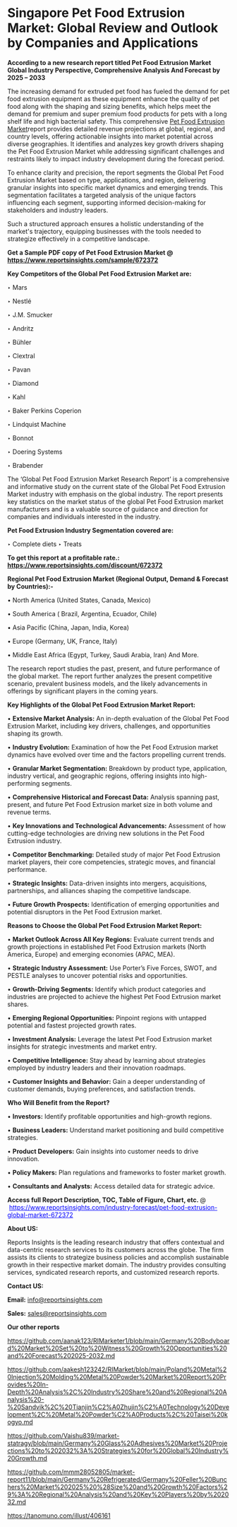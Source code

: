 # Singapore Pet Food Extrusion Market: Global Review and Outlook by Companies and Applications

<strong>According to a new research report titled Pet Food Extrusion Market Global Industry Perspective, Comprehensive Analysis And Forecast by 2025 – 2033</strong>

The increasing demand for extruded pet food has fueled the demand for pet food extrusion equipment as these equipment enhance the quality of pet food along with the shaping and sizing benefits, which helps meet the demand for premium and super premium food products for pets with a long shelf life and high bacterial safety. This comprehensive <a href=https://www.reportsinsights.com/sample/672372>Pet Food Extrusion Market</a>report provides detailed revenue projections at global, regional, and country levels, offering actionable insights into market potential across diverse geographies. It identifies and analyzes key growth drivers shaping the Pet Food Extrusion Market while addressing significant challenges and restraints likely to impact industry development during the forecast period.

To enhance clarity and precision, the report segments the Global Pet Food Extrusion Market based on type, applications, and region, delivering granular insights into specific market dynamics and emerging trends. This segmentation facilitates a targeted analysis of the unique factors influencing each segment, supporting informed decision-making for stakeholders and industry leaders.

Such a structured approach ensures a holistic understanding of the market's trajectory, equipping businesses with the tools needed to strategize effectively in a competitive landscape.

<strong>Get a Sample PDF copy of Pet Food Extrusion Market </strong><strong>@<a href=https://www.reportsinsights.com/sample/672372 style=color:#0000ff;> https://www.reportsinsights.com/sample/672372</a></strong></font>

<strong>Key Competitors of the Global Pet Food Extrusion Market are:</strong>

‣ Mars

‣ Nestlé

‣ J.M. Smucker

‣ Andritz

‣ Bühler

‣ Clextral

‣ Pavan

‣ Diamond

‣ Kahl

‣ Baker Perkins Coperion

‣ Lindquist Machine

‣ Bonnot

‣ Doering Systems

‣ Brabender

The ‘Global Pet Food Extrusion Market Research Report’ is a comprehensive and informative study on the current state of the Global Pet Food Extrusion Market industry with emphasis on the global industry. The report presents key statistics on the market status of the global Pet Food Extrusion market manufacturers and is a valuable source of guidance and direction for companies and individuals interested in the industry.

<strong>Pet Food Extrusion Industry Segmentation covered are:</strong>

‣ Complete diets
‣ Treats

<strong>To get this report at a profitable rate.: <a href=https://www.reportsinsights.com/discount/672372 style=color:#0000ff;>https://www.reportsinsights.com/discount/672372</a></strong></font>

<strong>Regional Pet Food Extrusion Market (Regional Output, Demand &amp; Forecast by Countries):-</strong>

• North America (United States, Canada, Mexico)

• South America ( Brazil, Argentina, Ecuador, Chile)

• Asia Pacific (China, Japan, India, Korea)

• Europe (Germany, UK, France, Italy)

• Middle East Africa (Egypt, Turkey, Saudi Arabia, Iran) And More.

The research report studies the past, present, and future performance of the global market. The report further analyzes the present competitive scenario, prevalent business models, and the likely advancements in offerings by significant players in the coming years.

<strong>Key Highlights of the Global Pet Food Extrusion Market Report:</strong>

• <strong>Extensive Market Analysis:</strong> An in-depth evaluation of the Global Pet Food Extrusion Market, including key drivers, challenges, and opportunities shaping its growth.

• <strong>Industry Evolution:</strong> Examination of how the Pet Food Extrusion market dynamics have evolved over time and the factors propelling current trends.

• <strong>Granular Market Segmentation:</strong> Breakdown by product type, application, industry vertical, and geographic regions, offering insights into high-performing segments.

• <strong>Comprehensive Historical and Forecast Data:</strong> Analysis spanning past, present, and future Pet Food Extrusion market size in both volume and revenue terms.

• <strong>Key Innovations and Technological Advancements:</strong> Assessment of how cutting-edge technologies are driving new solutions in the Pet Food Extrusion industry.

• <strong>Competitor Benchmarking:</strong> Detailed study of major Pet Food Extrusion market players, their core competencies, strategic moves, and financial performance.

• <strong>Strategic Insights:</strong> Data-driven insights into mergers, acquisitions, partnerships, and alliances shaping the competitive landscape.

• <strong>Future Growth Prospects:</strong> Identification of emerging opportunities and potential disruptors in the Pet Food Extrusion market.

<strong>Reasons to Choose the Global Pet Food Extrusion Market Report:</strong>

• <strong>Market Outlook Across All Key Regions:</strong> Evaluate current trends and growth projections in established Pet Food Extrusion markets (North America, Europe) and emerging economies (APAC, MEA).

• <strong>Strategic Industry Assessment:</strong> Use Porter’s Five Forces, SWOT, and PESTLE analyses to uncover potential risks and opportunities.

• <strong>Growth-Driving Segments:</strong> Identify which product categories and industries are projected to achieve the highest Pet Food Extrusion market shares.

• <strong>Emerging Regional Opportunities:</strong> Pinpoint regions with untapped potential and fastest projected growth rates.

• <strong>Investment Analysis:</strong> Leverage the latest Pet Food Extrusion market insights for strategic investments and market entry.

• <strong>Competitive Intelligence:</strong> Stay ahead by learning about strategies employed by industry leaders and their innovation roadmaps.

• <strong>Customer Insights and Behavior:</strong> Gain a deeper understanding of customer demands, buying preferences, and satisfaction trends.

<strong>Who Will Benefit from the Report?</strong>

• <strong>Investors:</strong> Identify profitable opportunities and high-growth regions.

• <strong>Business Leaders:</strong> Understand market positioning and build competitive strategies.

• <strong>Product Developers:</strong> Gain insights into customer needs to drive innovation.

• <strong>Policy Makers:</strong> Plan regulations and frameworks to foster market growth.

• <strong>Consultants and Analysts:</strong> Access detailed data for strategic advice.
</ul>
<strong>Access full Report Description, TOC, Table of Figure, Chart, etc. </strong>@  <a href=https://www.reportsinsights.com/industry-forecast/pet-food-extrusion-global-market-672372 style=color:#0000ff;>https://www.reportsinsights.com/industry-forecast/pet-food-extrusion-global-market-672372</a></font>

<strong><strong>About US</strong>:</strong>

Reports Insights is the leading research industry that offers contextual and data-centric research services to its customers across the globe. The firm assists its clients to strategize business policies and accomplish sustainable growth in their respective market domain. The industry provides consulting services, syndicated research reports, and customized research reports.

<strong>Contact US:</strong>

<p class=""""><b>Email:</b> <a href=mailto:info@reportsinsights.com>info@reportsinsights.com</a></p>
<p class=""""><b>Sales:</b> <a href=mailto:sales@reportsinsights.com>sales@reportsinsights.com</a></p>

<strong>Our other reports</strong>

<a href=https://github.com/aanak123/RIMarketer1/blob/main/Germany%20Bodyboard%20Market%20Set%20to%20Witness%20Growth%20Opportunities%20and%20Forecast%202025-2032.md>https://github.com/aanak123/RIMarketer1/blob/main/Germany%20Bodyboard%20Market%20Set%20to%20Witness%20Growth%20Opportunities%20and%20Forecast%202025-2032.md</a>

<a href=https://github.com/aakesh123242/RIMarket/blob/main/Poland%20Metal%20Injection%20Molding%20Metal%20Powder%20Market%20Report%20Provides%20In-Depth%20Analysis%2C%20Industry%20Share%20and%20Regional%20Analysis%20-%20Sandvik%2C%20Tianjin%C2%A0Zhujin%C2%A0Technology%20Development%2C%20Metal%20Powder%C2%A0Products%2C%20Taisei%20kogyo.md>https://github.com/aakesh123242/RIMarket/blob/main/Poland%20Metal%20Injection%20Molding%20Metal%20Powder%20Market%20Report%20Provides%20In-Depth%20Analysis%2C%20Industry%20Share%20and%20Regional%20Analysis%20-%20Sandvik%2C%20Tianjin%C2%A0Zhujin%C2%A0Technology%20Development%2C%20Metal%20Powder%C2%A0Products%2C%20Taisei%20kogyo.md</a>

<a href=https://github.com/Vaishu839/market-statragy/blob/main/Germany%20Glass%20Adhesives%20Market%20Projections%20to%202032%3A%20Strategies%20for%20Global%20Industry%20Growth.md>https://github.com/Vaishu839/market-statragy/blob/main/Germany%20Glass%20Adhesives%20Market%20Projections%20to%202032%3A%20Strategies%20for%20Global%20Industry%20Growth.md</a>

<a href=https://github.com/mmm28052805/market-report11/blob/main/Germany%20Refrigerated/Germany%20Feller%20Bunchers%20Market%202025%20%28Size%20and%20Growth%20Factors%29%3A%20Regional%20Analysis%20and%20Key%20Players%20by%202032.md>https://github.com/mmm28052805/market-report11/blob/main/Germany%20Refrigerated/Germany%20Feller%20Bunchers%20Market%202025%20%28Size%20and%20Growth%20Factors%29%3A%20Regional%20Analysis%20and%20Key%20Players%20by%202032.md</a>

<a href=https://tanomuno.com/illust/406161>https://tanomuno.com/illust/406161</a>

